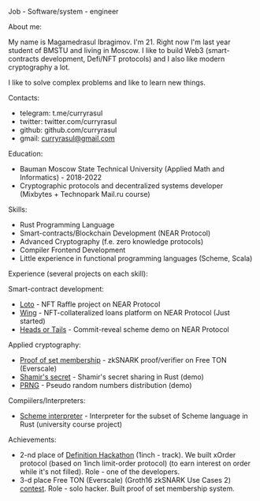 Job - Software/system - engineer

About me:

My name is Magamedrasul Ibragimov. I'm 21. Right now I'm last year student of BMSTU and living in Moscow. I like to build Web3 (smart-contracts development, Defi/NFT protocols) and I also like modern cryptography a lot. 

I like to solve complex problems and like to learn new things.

Contacts:

* telegram: t.me/curryrasul
* twitter: twitter.com/curryrasul
* github: github.com/curryrasul
* gmail: curryrasul@gmail.com

Education:

* Bauman Moscow State Technical University (Applied Math and Informatics) - 2018-2022
* Cryptographic protocols and decentralized systems developer (Mixbytes + Technopark Mail.ru course)

Skills:

* Rust Programming Language
* Smart-contracts/Blockchain Development (NEAR Protocol)    
* Advanced Cryptography (f.e. zero knowledge protocols)
* Compiler Frontend Development
* Little experience in functional programming languages (Scheme, Scala)

Experience (several projects on each skill):

Smart-contract development:

* [Loto](https://github.com/curryrasul/loto) - NFT Raffle project on NEAR Protocol
* [Wing](https://github.com/curryrasul/wing) - NFT-collateralized loans platform on NEAR Protocol (Just started)
* [Heads or Tails](https://github.com/curryrasul/heads-or-tails) - Commit-reveal scheme demo on NEAR Protocol

Applied cryptography:

* [Proof of set membership](https://github.com/curryrasul/knapsack-snark) - zkSNARK proof/verifier on Free TON (Everscale)
* [Shamir's secret](https://github.com/curryrasul/shamir-secret) - Shamir's secret sharing in Rust (demo)
* [PRNG](https://github.com/curryrasul/prng) - Pseudo random numbers distribution (demo)

Compiilers/Interpreters:

* [Scheme interpreter](https://github.com/curryrasul/scheme-interpreter) - Interpreter for the subset of Scheme language in Rust (university course project)

Achievements:

* 2-nd place of [Definition Hackathon](https://definitionhack.io/1inch) (1inch - track). We built xOrder protocol (based on 1inch limit-order protocol) (to earn interest on order while it's not filled). Role - one of the developers.
* 3-d place Free TON (Everscale) (Groth16 zkSNARK Use Cases 2) [contest](https://forum.freeton.org/t/contest-proposal-groth16-zksnark-proof-verification-use-cases-part-ii/11291). Role - solo hacker. Built proof of set membership system.


